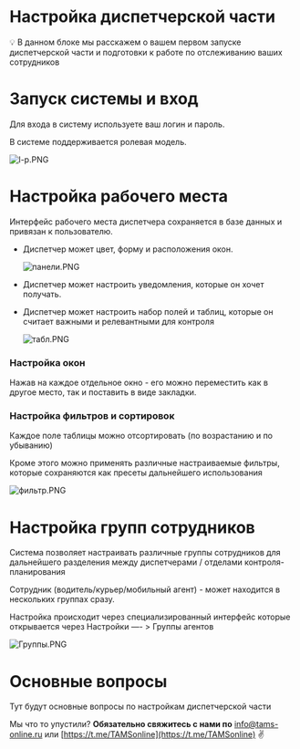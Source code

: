 # Настройка диспетчерской части

<aside>
💡 В данном блоке мы расскажем о вашем первом запуске диспетчерской части и подготовки к работе по отслеживанию ваших сотрудников

</aside>

# Запуск системы и вход

Для входа в систему используете ваш логин и пароль.

В системе поддерживается ролевая модель. 

![l-p.PNG](%D0%9D%D0%B0%D1%81%D1%82%D1%80%D0%BE%D0%B8%CC%86%D0%BA%D0%B0%20%D0%B4%D0%B8%D1%81%D0%BF%D0%B5%D1%82%D1%87%D0%B5%D1%80%D1%81%D0%BA%D0%BE%D0%B8%CC%86%20%D1%87%D0%B0%D1%81%D1%82%D0%B8%20ee2821e53d5246018b0bea9e7d34c536/l-p.png)

# Настройка рабочего места

Интерфейс рабочего места диспетчера сохраняется в базе данных и привязан к пользователю.

- Диспетчер может цвет, форму и расположения окон.
    
    ![панели.PNG](%D0%9D%D0%B0%D1%81%D1%82%D1%80%D0%BE%D0%B8%CC%86%D0%BA%D0%B0%20%D0%B4%D0%B8%D1%81%D0%BF%D0%B5%D1%82%D1%87%D0%B5%D1%80%D1%81%D0%BA%D0%BE%D0%B8%CC%86%20%D1%87%D0%B0%D1%81%D1%82%D0%B8%20ee2821e53d5246018b0bea9e7d34c536/%25D0%25BF%25D0%25B0%25D0%25BD%25D0%25B5%25D0%25BB%25D0%25B8.png)
    
- Диспетчер может настроить уведомления, которые он хочет получать.
- Диспетчер может настроить набор полей и таблиц, которые он считает важными и релевантными для контроля
    
    ![табл.PNG](%D0%9D%D0%B0%D1%81%D1%82%D1%80%D0%BE%D0%B8%CC%86%D0%BA%D0%B0%20%D0%B4%D0%B8%D1%81%D0%BF%D0%B5%D1%82%D1%87%D0%B5%D1%80%D1%81%D0%BA%D0%BE%D0%B8%CC%86%20%D1%87%D0%B0%D1%81%D1%82%D0%B8%20ee2821e53d5246018b0bea9e7d34c536/%25D1%2582%25D0%25B0%25D0%25B1%25D0%25BB.png)
    

### Настройка окон

Нажав на каждое отдельное окно - его можно переместить как в другое место, так и поставить в виде закладки.

### Настройка фильтров и сортировок

Каждое поле таблицы можно отсортировать (по возрастанию и по убыванию)

Кроме этого можно применять различные настраиваемые фильтры, которые сохраняются как пресеты дальнейшего использования

![фильтр.PNG](%D0%9D%D0%B0%D1%81%D1%82%D1%80%D0%BE%D0%B8%CC%86%D0%BA%D0%B0%20%D0%B4%D0%B8%D1%81%D0%BF%D0%B5%D1%82%D1%87%D0%B5%D1%80%D1%81%D0%BA%D0%BE%D0%B8%CC%86%20%D1%87%D0%B0%D1%81%D1%82%D0%B8%20ee2821e53d5246018b0bea9e7d34c536/%25D1%2584%25D0%25B8%25D0%25BB%25D1%258C%25D1%2582%25D1%2580.png)

# Настройка групп сотрудников

Система позволяет настраивать различные группы сотрудников для дальнейшего разделения между диспетчерами / отделами контроля-планирования

Сотрудник (водитель/курьер/мобильный агент) - может находится в нескольких группах сразу.

Настройка происходит через специализированный интерфейс которые открывается через Настройки —- > Группы агентов

![Группы.PNG](%D0%9D%D0%B0%D1%81%D1%82%D1%80%D0%BE%D0%B8%CC%86%D0%BA%D0%B0%20%D0%B4%D0%B8%D1%81%D0%BF%D0%B5%D1%82%D1%87%D0%B5%D1%80%D1%81%D0%BA%D0%BE%D0%B8%CC%86%20%D1%87%D0%B0%D1%81%D1%82%D0%B8%20ee2821e53d5246018b0bea9e7d34c536/%25D0%2593%25D1%2580%25D1%2583%25D0%25BF%25D0%25BF%25D1%258B.png)

# Основные вопросы

Тут будут основные вопросы по настройкам диспетчерской части

Мы что то упустили?
**Обязательно свяжитесь с нами по** [info@tams-online.ru](mailto:info@tams-onine.ru) или [https://t.me/TAMSonline](https://t.me/TAMSonline) ✌️